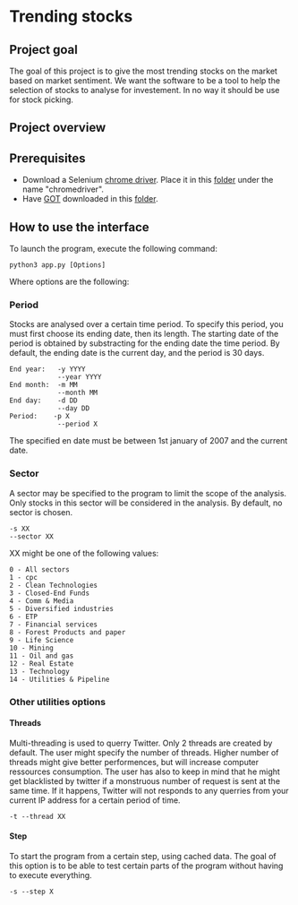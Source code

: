 # Trending stocks

## Project goal
The goal of this project is to give the most trending stocks on the market based on market sentiment. We want the software to be a tool to help the selection of stocks to analyse for investement. In no way it should be use for stock picking.

## Project overview


## Prerequisites
- Download a Selenium [chrome driver](https://chromedriver.chromium.org/downloads). Place it in this [folder](./app/find_stocks) under the name "chromedriver".
- Have [GOT](2) downloaded in this [folder](./app/tweets_handler).


## How to use the interface
To launch the program, execute the following command:
```
python3 app.py [Options]
```
Where options are the following:
### Period
Stocks are analysed over a certain time period. To specify this period, you must first choose its ending date, then its length. The starting date of the period is obtained by substracting for the ending date the time period. By default, the ending date is the current day, and the period is 30 days.
```
End year:   -y YYYY 
            --year YYYY
End month:  -m MM
            --month MM
End day:    -d DD
            --day DD
Period:    -p X
            --period X
```
The specified en date must be between 1st january of 2007 and the current date.

### Sector
A sector may be specified to the program to limit the scope of the analysis. Only stocks in this sector will be considered in the analysis. By default, no sector is chosen.
```
-s XX 
--sector XX
```
XX might be one of the following values:
```
0 - All sectors
1 - cpc
2 - Clean Technologies
3 - Closed-End Funds
4 - Comm & Media
5 - Diversified industries
6 - ETP
7 - Financial services
8 - Forest Products and paper
9 - Life Science
10 - Mining
11 - Oil and gas
12 - Real Estate
13 - Technology
14 - Utilities & Pipeline
```

### Other utilities options
#### Threads
Multi-threading is used to querry Twitter. Only 2 threads are created by default. The user might specify the number of threads. Higher number of threads might give better performences, but will increase computer ressources consumption. The user has also to keep in mind that he might get blacklisted by twitter if a monstruous number of request is sent at the same time. If it happens, Twitter will not responds to any querries from your current IP address for a certain period of time.
```
-t --thread XX
```

#### Step
To start the program from a certain step, using cached data. The goal of this option is to be able to test certain parts of the program without having to execute everything.
```
-s --step X
```